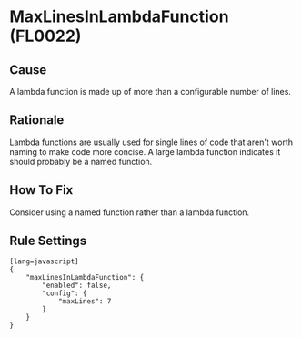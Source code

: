 # MaxLinesInLambdaFunction (FL0022)

## Cause

A lambda function is made up of more than a configurable number of lines.

## Rationale

Lambda functions are usually used for single lines of code that aren't worth naming to make code more concise. A large lambda function indicates it should probably be a named function.

## How To Fix

Consider using a named function rather than a lambda function.

## Rule Settings

	[lang=javascript]
    {
        "maxLinesInLambdaFunction": { 
            "enabled": false,
            "config": {
                "maxLines": 7
            }
        }
    }